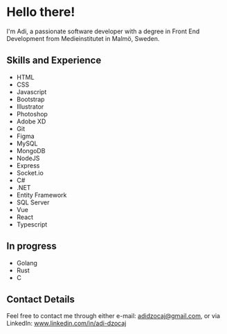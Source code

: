 # Hello there!

I'm Adi, a passionate software developer with a degree in Front End Development from Medieinstitutet in Malmö, Sweden.

## Skills and Experience
+ HTML
+ CSS
+ Javascript
+ Bootstrap
+ Illustrator
+ Photoshop
+ Adobe XD
+ Git
+ Figma
+ MySQL
+ MongoDB
+ NodeJS
+ Express
+ Socket.io
+ C#
+ .NET
+ Entity Framework
+ SQL Server
+ Vue
+ React
+ Typescript

## In progress
+ Golang
+ Rust
+ C

## Contact Details
Feel free to contact me through either e-mail: adidzocaj@gmail.com, or via LinkedIn: www.linkedin.com/in/adi-dzocaj
